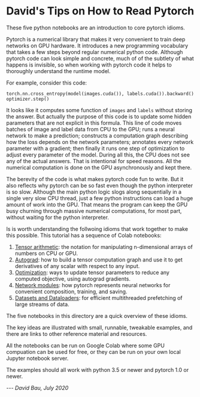 David's Tips on How to Read Pytorch
===================================

These five python notebooks are an introduction to core pytorch idioms.

Pytorch is a numerical library that makes it very convenient to train deep networks on GPU hardware. It introduces a new programming vocabulary that takes a few steps beyond regular numerical python code. Although pytorch code can look simple and concrete, much of of the subtlety of what happens is invisible, so when working with pytorch code it helps to thoroughly understand the runtime model.

For example, consider this code:

```
torch.nn.cross_entropy(model(images.cuda()), labels.cuda()).backward()
optimizer.step()
```

It looks like it computes some function of `images` and `labels` without storing the answer.  But actually the purpose of this code is to update some hidden parameters that are not explicit in this formula.  This line of code moves batches of image and label data from CPU to the GPU; runs a neural network to make a prediction; constructs a computation graph describing how the loss depends on the network parameters; annotates every network parameter with a gradient; then finally it runs one step of optimization to adjust every parameter of the model.  During all this, the CPU does not see any of the actual answers.  That is intentional for speed reasons.  All the numerical computation is done on the GPU asynchronously and kept there.

The berevity of the code is what makes pytorch code fun to write.  But it also reflects why pytorch can be so fast even though the python interpreter is so slow. Although the main python logic slogs along sequentially in a single very slow CPU thread, just a few python instructions can load a huge amount of work into the GPU.  That means the program can keep the GPU busy churning through massive numerical computations, for most part, without waiting for the python interpreter.

Is is worth understanding the follwoing idioms that work together to make this possible.  This tutorial has a sequence of Colab notebooks:

 1. [Tensor arithmetic](https://colab.research.google.com/github/davidbau/pytorch-tutorial/blob/master/notebooks/1-Pytorch-Introduction.ipynb): the notation for manipulating n-dimensional arrays of numbers on CPU or GPU.
 2. [Autograd](https://colab.research.google.com/github/davidbau/pytorch-tutorial/blob/master/notebooks//2-Pytorch-Autograd.ipynb): how to build a tensor computation graph and use it to get derivatives of any scalar with respect to any input.
 3. [Optimization](https://colab.research.google.com/github/davidbau/pytorch-tutorial/blob/master/notebooks//3-Pytorch-Optimizers.ipynb): ways to update tensor parameters to reduce any computed objective, using autograd gradients.
 4. [Network modules](https://colab.research.google.com/github/davidbau/pytorch-tutorial/blob/master/notebooks//4-Pytorch-Modules.ipynb): how pytorch represents neural networks for convenient composition, training, and saving.
 5. [Datasets and Dataloaders](https://colab.research.google.com/github/davidbau/pytorch-tutorial/blob/master/notebooks//5-Pytorch-Dataloader.ipynb): for efficient multithreaded prefetching of large streams of data.

The five notebooks in this directory are a quick overview of these idioms.

The key ideas are illustrated with small, runnable, tweakable examples, and there are links to other reference material and resources.

All the notebooks can be run on Google Colab where some GPU compuation can be used for free, or they can be run on your own local Jupyter notebook server.

The examples should all work with python 3.5 or newer and pytorch 1.0 or newer.

--- *David Bau, July 2020*
